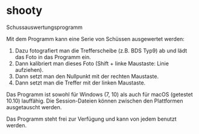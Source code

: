 # shooty
Schussauswertungsprogramm

Mit dem Programm kann eine Serie von Schüssen ausgewertet werden:

1) Dazu fotografiert man die Trefferscheibe (z.B. BDS Typ9) ab und lädt das Foto in das Programm ein.
2) Dann kalibriert man dieses Foto (Shift + linke Maustaste: Linie aufziehen).
3) Dann setzt man den Nullpunkt mit der rechten Maustaste.
4) Dann setzt man die Treffer mit der linken Maustaste.


Das Programm ist sowohl für Windows (7, 10) als auch für macOS (getestet 10.10) lauffähig.
Die Session-Dateien können zwischen den Plattformen ausgetauscht werden.


Das Programm steht frei zur Verfügung und kann von jedem benutzt werden.
